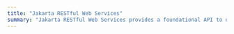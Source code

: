 ```yaml
---
title: "Jakarta RESTful Web Services"
summary: "Jakarta RESTful Web Services provides a foundational API to develop web services following the Representational State Transfer (REST) architectural pattern"
---
```

